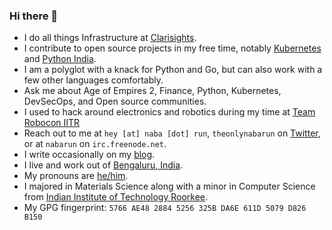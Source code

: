 ### Hi there 👋

- I do all things Infrastructure at [Clarisights][clarisights].
- I contribute to open source projects in my free time, notably [Kubernetes][kubernetes] and [Python India][pythonindia].
- I am a polyglot with a knack for Python and Go, but can also work with a few other languages comfortably.
- Ask me about Age of Empires 2, Finance, Python, Kubernetes, DevSecOps, and Open source communities.
- I used to hack around electronics and robotics during my time at [Team Robocon IITR][robocon]
- Reach out to me at `hey [at] naba [dot] run`, `theonlynabarun` on [Twitter][twitter], or at `nabarun` on `irc.freenode.net`.
- I write occasionally on my [blog][blog].
- I live and work out of [Bengaluru, India][blr].
- My pronouns are [he/him][pronoun].
- I majored in Materials Science along with a minor in Computer Science from [Indian Institute of Technology Roorkee][iitr].
- My GPG fingerprint: `5766 AE48 2884 5256 325B DA6E 611D 5079 D826 B150`

<!--
# TODO
- Setup Page
- Talks Page
- Current work Page
-->

[robocon]: https://github.com/roboconiitr
[blog]: //blog.naba.run
[blr]: //en.wikipedia.org/wiki/Bangalore
[clarisights]: //clarisights.com
[iitr]: //iitr.ac.in
[kubernetes]: //kubernetes.io
[pronoun]: //pronoun.is/he
[python]: //python.org
[pythonindia]: //github.com/pythonindia
[twitter]: //twitter.com/theonlynabarun
